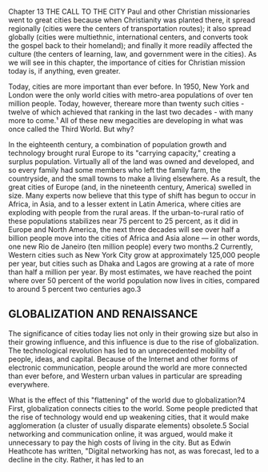 Chapter 13 THE CALL TO THE CITY
Paul and other Christian missionaries went to great cities because when Christianity was planted there, it spread regionally (cities were the centers of transportation routes); it also spread globally (cities were multiethnic, international centers, and converts took the gospel back to their homeland); and finally it more readily affected the culture (the centers of learning, law, and
government were in the cities). As we will see in this chapter, the importance of cities for Christian mission today is, if anything, even greater.

Today, cities are more important than ever before. In 1950, New York and London were the only world cities with metro-area populations of over ten million people. Today, however, thereare more than twenty such cities - twelve of which achieved that ranking in the last two decades - with many more to come.¹ All of these new megacities are developing in what was once
called the Third World. But why?

In the eighteenth century, a combination of population growth and technology brought rural Europe to its "carrying capacity," creating a surplus population. Virtually all of the land was owned and developed, and so every family had some members who left the family farm, the countryside, and the small towns to make a living elsewhere. As a result, the great cities of Europe (and, in the nineteenth century, America) swelled in size. Many experts now believe that this type of shift has begun to occur in Africa, in Asia, and to a lesser extent in Latin America, where cities are exploding with people from the rural areas. If the urban-to-rural ratio of these populations stabilizes near 75 percent to 25 percent, as it did in Europe and North America, the next three decades will see over half a billion people move into the cities of Africa and Asia alone — in other words, one new Rio de Janeiro (ten million people) every two months.2 Currently, Western cities such as New York City grow at approximately 125,000 people per year, but cities such as Dhaka and Lagos are growing at a rate of more than half a million per year. By most estimates, we have reached the point where over 50 percent of the world population now lives in cities, compared to around 5 percent two centuries ago.3

## GLOBALIZATION AND RENAISSANCE
The significance of cities today lies not only in their growing size but also in their growing influence, and this influence is due to the rise of globalization. The technological revolution has led to an unprecedented mobility of people, ideas, and capital. Because of the Internet and other forms of electronic communication, people around the world are more connected than ever before,
and Western urban values in particular are spreading everywhere.

What is the effect of this "flattening" of the world due to globalization?4 First, globalization connects cities to the world. Some people predicted that the rise of technology would end up weakening cities, that it would make agglomeration (a cluster of usually disparate elements) obsolete.5 Social networking and communication online, it was argued, would make it unnecessary to pay the high costs of living in the city. But as Edwin Heathcote has written, "Digital networking has not, as was forecast, led to a decline in the city. Rather, it has led to an
